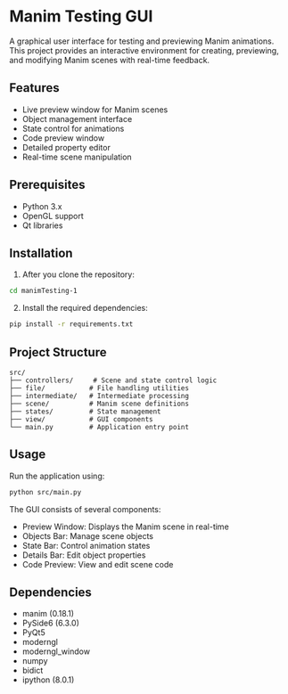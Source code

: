 # Manim Testing GUI

A graphical user interface for testing and previewing Manim animations. This project provides an interactive environment for creating, previewing, and modifying Manim scenes with real-time feedback.

## Features

- Live preview window for Manim scenes
- Object management interface
- State control for animations
- Code preview window
- Detailed property editor
- Real-time scene manipulation

## Prerequisites

- Python 3.x
- OpenGL support
- Qt libraries

## Installation

1. After you clone the repository:
```bash
cd manimTesting-1
```

2. Install the required dependencies:
```bash
pip install -r requirements.txt
```

## Project Structure

```
src/
├── controllers/     # Scene and state control logic
├── file/           # File handling utilities
├── intermediate/   # Intermediate processing
├── scene/          # Manim scene definitions
├── states/         # State management
├── view/           # GUI components
└── main.py         # Application entry point
```

## Usage

Run the application using:

```bash
python src/main.py
```

The GUI consists of several components:
- Preview Window: Displays the Manim scene in real-time
- Objects Bar: Manage scene objects
- State Bar: Control animation states
- Details Bar: Edit object properties
- Code Preview: View and edit scene code

## Dependencies

- manim (0.18.1)
- PySide6 (6.3.0)
- PyQt5
- moderngl
- moderngl_window
- numpy
- bidict
- ipython (8.0.1)